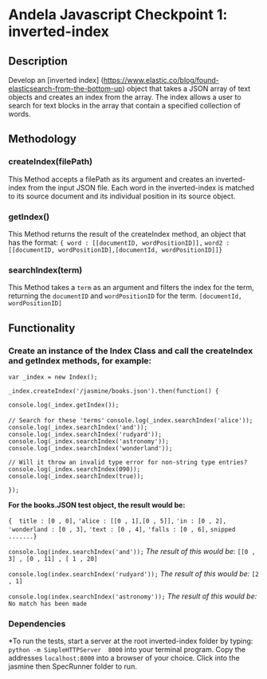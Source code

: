 # Andela Javascript Checkpoint 1: inverted-index
## Description
Develop an [inverted index] (https://www.elastic.co/blog/found-elasticsearch-from-the-bottom-up) object that takes a JSON array of text objects and creates an index from the array. The index allows a user to search for text blocks in the array that contain a specified collection of words.

## Methodology
### createIndex(filePath)
This Method accepts a filePath as its argument and creates an inverted-index from the input JSON file. Each word in the inverted-index is matched to its source document and its individual position in its source object.

### getIndex()
This Method returns the result of the createIndex method, an object that has the format:
`{ word : [[documentID, wordPositionID]],`
   `word2 : [[documentID, wordPositionID],[documentId, wordPositionID]]}`

### searchIndex(term)
This Method takes a `term` as an argument and filters the index for the term, returning the `documentID` and `wordPositionID` for the term.
`[documentId, wordPositionID]`

## Functionality
### Create an instance of the Index Class and call the createIndex and getIndex methods, for example:

`var _index = new Index();`

`_index.createIndex('/jasmine/books.json').then(function() {`

  `console.log(_index.getIndex());`

  `// Search for these 'terms'`
  `console.log(_index.searchIndex('alice'));`
  `console.log(_index.searchIndex('and'));`
  `console.log(_index.searchIndex('rudyard'));`
  `console.log(_index.searchIndex('astronomy'));`
  `console.log(_index.searchIndex('wonderland'));`

  `// Will it throw an invalid type error for non-string type entries?`
  `console.log(_index.searchIndex(090));`
  `console.log(_index.searchIndex(true));`

`});`

**For the books.JSON test object, the result would be:**

`{  title : [0 , 0],`
  `'alice : [[0 , 1],[0 , 5]],`
  `'in : [0 , 2],`
  `'wonderland : [0 , 3],`
  `'text : [0 , 4],`
  `'falls : [0 , 6],`
  `snipped .......}`
  
`console.log(index.searchIndex('and'));`
*The result of this would be:*
`[[0 , 3] , [0 , 11] , [ 1 , 20]`

`console.log(index.searchIndex('rudyard'));`
*The result of this would be:*
`[2 , 1]`

`console.log(index.searchIndex('astronomy'));`
*The result of this would be:*
`No match has been made`

### Dependencies
*To run the tests, start a server at the root inverted-index folder by typing:
`  python -m SimpleHTTPServer  8000` 
into your terminal program.
Copy the addresses `localhost:8000` into a browser of your choice. Click into the jasmine then SpecRunner folder to run.


